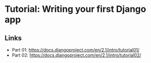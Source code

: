 # Tutorial: Writing your first Django app

## Links
* Part 01: https://docs.djangoproject.com/en/2.1/intro/tutorial01/
* Part 02: https://docs.djangoproject.com/en/2.1/intro/tutorial02/